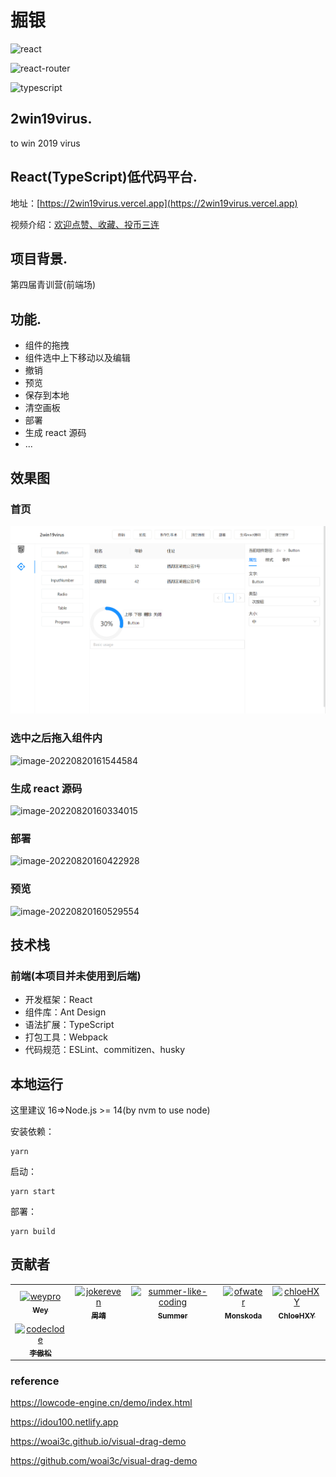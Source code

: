 # 掘银

![react](https://img.shields.io/github/package-json/dependency-version/jokereven/2win19virus/react)

![react-router](https://img.shields.io/github/package-json/dependency-version/jokereven/2win19virus/react-router)

![typescript](https://img.shields.io/github/package-json/dependency-version/jokereven/2win19virus/typescript)

## 2win19virus.

to win 2019 virus

## React(TypeScript)低代码平台.

地址：[https://2win19virus.vercel.app](https://2win19virus.vercel.app)

视频介绍：[欢迎点赞、收藏、投币三连](https://www.bilibili.com/video/BV1bd4y1d7Ju/)

## 项目背景.

第四届青训营(前端场)

## 功能.

- 组件的拖拽
- 组件选中上下移动以及编辑
- 撤销
- 预览
- 保存到本地
- 清空画板
- 部署
- 生成 react 源码
- ...

## 效果图

### 首页

![](https://github.com/jokereven/2win19virus/blob/master/screenshots/main.png)

### 选中之后拖入组件内

![image-20220820161544584](https://qiniuyun.code520.com.cn/images/image-20220820161544584.png)

### 生成 react 源码

![image-20220820160334015](https://qiniuyun.code520.com.cn/images/image-20220820160334015.png)

### 部署

![image-20220820160422928](https://qiniuyun.code520.com.cn/images/image-20220820160422928.png)

### 预览

![image-20220820160529554](https://qiniuyun.code520.com.cn/images/image-20220820160529554.png)

## 技术栈

### 前端(本项目并未使用到后端)

- 开发框架：React
- 组件库：Ant Design
- 语法扩展：TypeScript
- 打包工具：Webpack
- 代码规范：ESLint、commitizen、husky

## 本地运行

这里建议 16=>Node.js >= 14(by nvm to use node)

安装依赖：

```
yarn
```

启动：

```
yarn start
```

部署：

```
yarn build
```

## 贡献者

<!-- readme: collaborators,contributors -start -->
<table>
<tr>
    <td align="center">
        <a href="https://github.com/weypro">
            <img src="https://avatars.githubusercontent.com/u/22854837?v=4" width="100;" alt="weypro"/>
            <br />
            <sub><b>Wey</b></sub>
        </a>
    </td>
    <td align="center">
        <a href="https://github.com/jokereven">
            <img src="https://avatars.githubusercontent.com/u/73232691?v=4" width="100;" alt="jokereven"/>
            <br />
            <sub><b>周靖</b></sub>
        </a>
    </td>
    <td align="center">
        <a href="https://github.com/summer-like-coding">
            <img src="https://avatars.githubusercontent.com/u/81663777?v=4" width="100;" alt="summer-like-coding"/>
            <br />
            <sub><b>Summer</b></sub>
        </a>
    </td>
    <td align="center">
        <a href="https://github.com/ofwater">
            <img src="https://avatars.githubusercontent.com/u/91253015?v=4" width="100;" alt="ofwater"/>
            <br />
            <sub><b>Monskoda</b></sub>
        </a>
    </td>
    <td align="center">
        <a href="https://github.com/chloeHXY">
            <img src="https://avatars.githubusercontent.com/u/91829576?v=4" width="100;" alt="chloeHXY"/>
            <br />
            <sub><b>ChloeHXY</b></sub>
        </a>
    </td></tr>
<tr>
    <td align="center">
        <a href="https://github.com/codeclode">
            <img src="https://avatars.githubusercontent.com/u/95865626?v=4" width="100;" alt="codeclode"/>
            <br />
            <sub><b>李傲松</b></sub>
        </a>
    </td>
</table>

<!-- readme: collaborators,contributors -end -->

### reference

https://lowcode-engine.cn/demo/index.html

https://idou100.netlify.app

https://woai3c.github.io/visual-drag-demo

https://github.com/woai3c/visual-drag-demo

